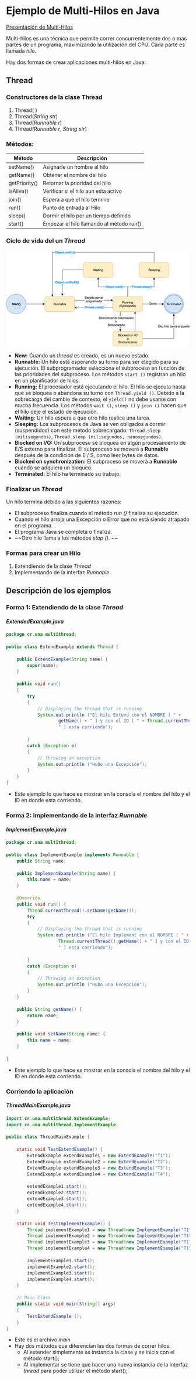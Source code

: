 # Ejemplo de Multi-Hilos en Java

[Presentación de Multi-Hilos](https://docs.google.com/presentation/d/17d8v_SIISXmbSzzQOz8zVEr5YMDnFbYGopM00RqAFdM/edit?usp=sharing)

Multi-hilos es una técnica que permite correr concurrentemente dos o mas partes de un programa, maximizando la utilización del CPU. Cada parte es llamada *hilo*.

Hay dos formas de crear aplicaciones multi-hilos en Java:

##           Thread

### Constructores de la clase Thread

1. Thread( )
2. Thread(*String str*)
3. Thread(*Runnable r*)
4. Thread(*Runnable r*, *String str*)

### Métodos:

| Método        | **D**escripción                          |
| ------------- | ---------------------------------------- |
| setName()     | Asignarle un nombre al hilo              |
| getName()     | Obtener el nombre del hilo               |
| getPriority() | Retornar la prioridad del hilo           |
| isAlive()     | Verificar si el hilo aun esta activo     |
| join()        | Espera a que el hilo termine             |
| run()         | Punto de entrada al Hilo                 |
| sleep()       | Dormir el hilo por un tiempo definido    |
| start()       | Empezar el hilo llamando al método run() |

### Ciclo de vida del un *Thread* 

![Ciclo de vida de un Thread](Java-Life-Cycle-Thread.png)

- **New:** Cuando un *thread* es creado, es un nuevo estado.
- **Runnable:** Un hilo está esperando su turno para ser elegido para su ejecución. El subprogramador selecciona el subproceso en función de las prioridades del subproceso. Los métodos `start ()` registran un hilo en un planificador de hilos.
- **Running:** El procesador está ejecutando el hilo. El hilo se ejecuta hasta que se bloquea o abandona su turno con `Thread.yield ()`. Debido a la sobrecarga del cambio de contexto, el `yield()` no debe usarse con mucha frecuencia. Los métodos `wait ()`, `sleep ()` y `join ()` hacen que el hilo deje el estado de ejecución.
- **Waiting**: Un hilo espera a que otro hilo realice una tarea.
- **Sleeping:** Los subprocesos de Java se ven obligados a dormir (suspendidos) con este método sobrecargado: `Thread.sleep (milisegundos)`, `Thread.sleep (milisegundos, nanosegundos)`.
- **Blocked on I/O:** Un subproceso se bloquea en algún procesamiento de E/S externo para finalizar. El subproceso se moverá a **Runnable** después de la condición de E / S, como leer bytes de datos.
- **Blocked on synchronization:** El subproceso se moverá a **Runnable** cuando se adquiera un bloqueo.
- **Terminated:** El hilo ha terminado su trabajo.

### Finalizar un *Thread*

Un hilo termina debido a las siguientes razones:

- El subproceso finaliza cuando el método *run ()* finaliza su ejecución.
- Cuando el hilo arroja una Excepción o Error que no está siendo atrapado en el programa.
- El programa Java se completa o finaliza.
- ~~Otro hilo llama a los métodos *stop ()*. ~~

### Formas para crear un Hilo

1. Extendiendo de la clase *Thread*
2. Implementando de la interfaz *Runnable*

## Descripción de los ejemplos

### Forma 1: Extendiendo de la clase *Thread*

#### *ExtendedExample.java*

```java
package cr.una.multithread;

public class ExtendExample extends Thread {

    public ExtendExample(String name) {
        super(name);
    }

    public void run()
    {
        try
        {
            // Displaying the thread that is running
            System.out.println ("El hilo Extend con el NOMBRE [ " +
                    getName() + " ] y con el ID [ " + Thread.currentThread().getId() +
                    " ] esta corriendo");

        }
        catch (Exception e)
        {
            // Throwing an exception
            System.out.println ("Hubo una Excepción");
        }
    }
}

```

- Este ejemplo lo que hace es mostrar en la consola el nombre del hilo y el ID en donde esta corriendo.

### Forma 2: Implementando de la interfaz *Runnable*

#### *ImplementExample.java*

```java
package cr.una.multithread;

public class ImplementExample implements Runnable {
    public String name;

    public ImplementExample(String name) {
        this.name = name;
    }

    @Override
    public void run() {
        Thread.currentThread().setName(getName());
        try
        {
            // Displaying the thread that is running
            System.out.println ("El hilo Implement con el NOMBRE [ " +
                    Thread.currentThread().getName() + " ] y con el ID [ " + Thread.currentThread().getId() +
                    " ] esta corriendo");

        }
        catch (Exception e)
        {
            // Throwing an exception
            System.out.println ("Hubo una Excepción");
        }
    }

    public String getName() {
        return name;
    }

    public void setName(String name) {
        this.name = name;
    }

}

```

- Este ejemplo lo que hace es mostrar en la consola el nombre del hilo y el ID en donde esta corriendo.

### Corriendo la aplicación

#### *ThreadMainExample.java*

```java
import cr.una.multithread.ExtendExample;
import cr.una.multithread.ImplementExample;

public class ThreadMainExample {

    static void TestExtendExample() {
        ExtendExample extendExample1 = new ExtendExample("T1");
        ExtendExample extendExample2 = new ExtendExample("T2");
        ExtendExample extendExample3 = new ExtendExample("T3");
        ExtendExample extendExample4 = new ExtendExample("T4");

        extendExample1.start();
        extendExample2.start();
        extendExample3.start();
        extendExample4.start();
    }

    static void TestImplementExample() {
        Thread implementExample1 = new Thread(new ImplementExample("T1"));
        Thread implementExample2 = new Thread(new ImplementExample("T1"));
        Thread implementExample3 = new Thread(new ImplementExample("T1"));
        Thread implementExample4 = new Thread(new ImplementExample("T1"));

        implementExample1.start();
        implementExample2.start();
        implementExample3.start();
        implementExample4.start();
    }

    // Main Class
    public static void main(String[] args)
    {
        TestExtendExample ();
    }
}
```

- Este es el archivo *main*
- Hay dos métodos que diferencian las dos formas de correr hilos.
  - Al extender simplemente se instancia la clase y se inicia con el método start();
  - Al implementar se tiene que hacer una nueva instancia de la interfaz *thread* para poder utilizar el método start();
